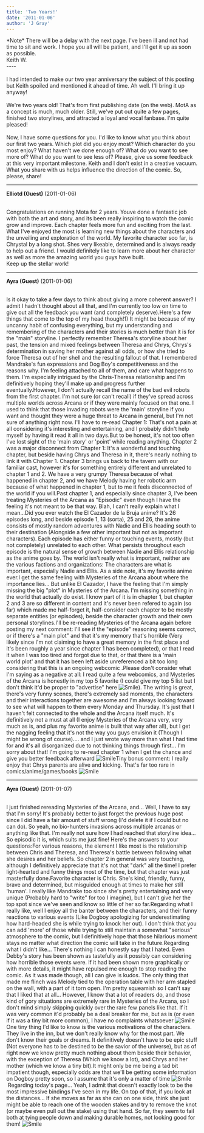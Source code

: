 ```yaml
---
title: 'Two Years!'
date: '2011-01-06'
author: 'J Gray'
---
```


<div>*Note* There will be a delay with the next page. I've been ill and not had time to sit and work. I hope you all will be patient, and I'll get it up as soon as possible.</div><div>Keith W.</div><div>----</div><div><br></div>I had intended to make our two year anniversary the subject of this posting but Keith spoiled and mentioned it ahead of time. Ah well. I'll bring it up anyway!<br><br>We're two years old! That's from first publishing date (on the web). MotA as a concept is much, much older. Still, we've put out quite a few pages, finished two storylines, and attracted a loyal and vocal fanbase. I'm quite pleased!<br><br>Now, I have some questions for you. I'd like to know what you think about our first two years. Which plot did you enjoy most? Which character do you most enjoy? What haven't we done enough of? What do you want to see more of? What do you want to see less of? Please, give us some feedback at this very important milestone. Keith and I don't exist in a creative vacuum. What you share with us helps influence the direction of the comic. So, please, share!<br>

---
**Elliotd (Guest)** (2011-01-06)

<br> Congratulations on running Mota for 2 years. Youve done a fantastic job with both the art and story, and its been really inspiring to watch the comic grow and improve. Each chapter feels more fun and exciting from the last.<br>What I've enjoyed the most is learning new things about the characters and the unveiling and exploration of the world. My favorite character soo far, is Chrystal by a long shot. Shes very likeable, determined and is always ready to help out a friend. I would definitely like to learn more about her character as well as more the amazing world you guys have built.<br>Keep up the stellar work!<br>

---
**Ayra (Guest)** (2011-01-06)

<br>Is it okay to take a few days to think about giving a more coherent answer? I admit I hadn't thought about all that, and I'm currently too&nbsp;low on time to give out all the feedback you want (and completely deserve).Here's a few things that come to the top of my head though!1) It might be because of my uncanny habit of confusing everything, but my understanding and remembering of the characters and their stories is much better than it is for the "main" storyline. I perfectly remember Theresa's storyline about her past, the tension and mixed feelings between Theresa and Chrys, Chrys's determination in saving her mother against all odds, or how she tried to force Theresa out of her shell and the resulting fallout of that. I remembered Mandrake's fun expressions and Dog Boy's competitiveness and the reasons why. I'm feeling attached to all of them, and care what happens to them. I'm especially intrigued by the Chris-Theresa relationship and I'm definitively hoping they'll make up and progress further eventually.However,&nbsp;I don't actually recall the name of the bad evil robots from the first chapter. I'm not sure (or can't recall) if they've spread across multiple worlds across Arcana or if they were mainly focused on that one. I used to think that those invading robots were the 'main' storyline if you want and thought they were a huge threat to Arcana in general, but I'm not sure of anything right now. I'll have to re-read Chapter 1: That's not a pain at all considering it's interesting and entertaining, and I probably didn't help myself by having it read it all in two days.But to be honest, it's not too often I've lost sight of the 'main&nbsp;story' or 'point'&nbsp;while reading anything. Chapter 2 was a major disconnect from Chapter 1: It's a wonderful and touching chapter, but beside having Chrys and Theresa in it, there's nearly nothing to link it with Chapter 1. Chapter 3 brings us back to the tavern with our familiar cast, however it's for something entirely different and unrelated to chapter 1 and 2. We have a very grumpy Theresa because of what happened in chapter 2, and we have Melody having her robotic arm because of what happened in chapter 1, but to me it feels disconnected of the world if you will.Past chapter 1, and especially since&nbsp;chapter 3,&nbsp;I've been treating Mysteries of the Arcana as "Episodic" even though I have the feeling it's not meant to be that way. Blah, I can't really explain what I mean...Did you ever watch the El Cazador de la Bruja anime? It's 26 episodes long, and beside episode 1, 13 (sorta), 25 and 26, the anime consists of mostly random adventures with Nadie and Ellis heading south to their destination (Alongside a few other important but not as important characters). Each episode has either funny or touching events, mostly&nbsp;(but not completely)&nbsp;unrelated to each other. What persists throughout each episode is the natural sense of growth between Nadie and Ellis relationship as the anime goes by. The world isn't really what is important, neither are the various factions and organizations: The characters are what is important, especially Nadie and Ellis.&nbsp;As a side note, it's my favorite anime ever.I get the same feeling with Mysteries of the Arcana about where the importance lies... But unlike El Cazador, I have the feeling that I'm simply missing the big "plot" in Mysteries of the Arcana. I'm missing something in the world that actually do exist. I know part of it is in chapter 1, but chapter 2 and 3 are so different in content and it's never been refered to again (so far) which made me half-forget it, half-consider each chapter to be mostly separate entities (or episodes), beside the character growth and their own personal storylines.I'll be re-reading Mysteries of the Arcana again before posting my next comment: I'll see if the "episode" reasoning seems correct, or if there's a "main&nbsp;plot" and that&nbsp;it's my memory that's horrible (Very likely&nbsp;since I'm not claiming to have a great memory in the first place&nbsp;and it's been&nbsp;roughly a year&nbsp;since chapter 1 has&nbsp;been completed), or that I read it when I was too tired and forgot due to that, or&nbsp;that there is a 'main world&nbsp;plot' and that it has&nbsp;been&nbsp;left aside unreferenced a bit too long considering that&nbsp;this is an ongoing&nbsp;webcomic .Please don't consider what I'm saying as a negative at all: I read quite a few webcomics, and Mysteries of the Arcana is honestly in my top 5 favorite (I could give my top 5 list but&nbsp;I don't think it'd be proper to "advertise" here <img src="//smilies/smile.gif" alt="Smile" border="0">). The writing is great, there's very funny scenes, there's extremely sad moments, the characters and their interactions together are awesome and I'm always looking foward to see what will happen to them every Monday and Thursday. It's just that I haven't felt connected to the whole and the Arcana itself much. It's definitively not a must at all (I enjoy Mysteries of the Arcana very, very much as is, and plus my favorite anime is built that way after all), but I get the nagging feeling that it's not the way you guys envision it (Though I might be wrong of course).... and I just wrote way&nbsp;more than what I had time for and it's all disorganized due to not thinking things through first... I'm sorry about that! I'm going to re-read chapter 1 when I get the chance and give you better feedback afterward <img src="//smilies/smile.gif" alt="Smile" border="0">Tiny bonus comment: I really enjoy that Chrys parents are alive and kicking. That's far too rare in comics/anime/games/books <img src="//smilies/smile.gif" alt="Smile" border="0">

---
**Ayra (Guest)** (2011-01-07)

<br>I just finished rereading Mysteries of the Arcana, and... Well, I have to say that I'm sorry! It's probably better to just forget the previous huge post since I did have a fair amount of stuff wrong (I'd delete it if I could but no can do). So yeah, no bio-hunters invasions across multiple arcanas or anything like that. I'm really not sure how I had reached that storyline idea... So episodic it is, which suits me just fine! Here's the answers to your questions:For various reasons, the&nbsp;element I like most is the relationship between Chris and Theresa, and Theresa's battle between following what she desires and her beliefs. So chapter 2 in general was very touching, although I definitively appreciate that it's not that "dark" all the time! I prefer light-hearted and funny things most of the time, but that chapter was just masterfully done.Favorite character is Chris. She's kind, friendly, funny, brave and determined, but misguided enough at times to make her still 'human'. I really like Mandrake too since she's pretty entertaining and very unique (Probably hard to "write" for too&nbsp;I imagine), but I can't give her the top spot since we've seen&nbsp;and know so little of her so far.Regarding what I really like, well I enjoy all the banter between the characters, and their funny reactions to various events (Like Dogboy apologizing for underestimating how hard-headed she is while trying to knock her out). I don't think that you can add 'more' of those while trying to still maintain a somewhat "serious" atmosphere to the comic, but I definitively hope that those hilarious moment stays no matter what direction the comic will take in the future.Regarding what I didn't like... There's nothing I can honestly say that I hated. Even Debby's story has been shown as tastefully as it possibly can considering how horrible those&nbsp;events were. If it had been shown more graphically or with more details, it might have repulsed me enough to stop reading the comic. As it was made though, all I can give is kudos. The only thing that made me flinch was Melody tied to the operation table with her arm stapled on the wall, with a part of it torn open. I'm pretty squeamish so&nbsp;I can't say that I liked that at all... However, I know that a lot of readers do, and those kind of gory situations are extremely rare in Mysteries of the Arcana, so I don't mind simply skipping quickly&nbsp;over the rare few panels like that. If it was very common it'd probably be a deal breaker for me, but as is (or even if it was a tiny bit&nbsp;more common), I have&nbsp;no complaints whatsoever <img src="//smilies/smile.gif" alt="Smile" border="0">One tiny thing I'd like to know is the various motivations of the characters. They live in the inn, but we don't really know why for the most part. We don't know their goals or dreams. It definitively doesn't have to be epic stuff (Not everyone has to be destined to be the savior of the universe), but as of right now we know pretty much nothing about them&nbsp;beside their behavior, with the exception of Theresa (Which we know a lot), and Chrys and her mother (which we know a tiny bit).It might only be me being a tad bit impatient though, especially odds are that we'll be getting some information on Dogboy pretty soon, so I assume that it's only a matter of time <img src="//smilies/smile.gif" alt="Smile" border="0">&nbsp;Regarding today's page... Yeah, I admit that doesn't exactly look to be the most impressive bindings I've seen in my life. On top of that, if you look at the distances... If she moves as far as she can on one side,&nbsp;think she just might be able to reach one of the wooden stakes and try to remove the knot (or maybe even pull out the stake) using that hand. So far, they seem to fail both at tying people down and making durable homes, not looking good for them! <img src="//smilies/smile.gif" alt="Smile" border="0">

